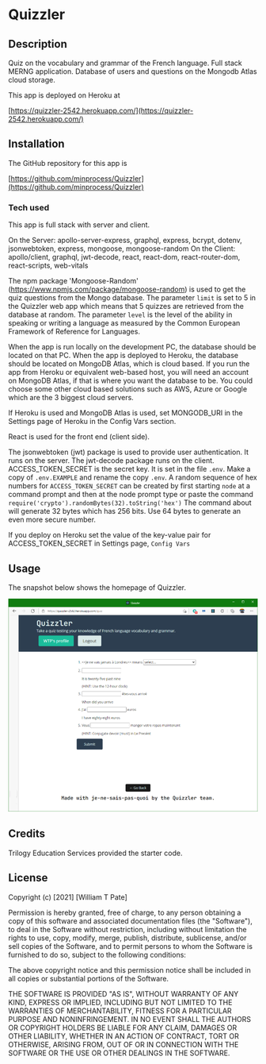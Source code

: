 # Quizzler
## Description
Quiz on the vocabulary and grammar of the French language. Full stack MERNG application. Database of users and questions on the Mongodb Atlas cloud storage.  

This app is deployed on Heroku at  

[https://quizzler-2542.herokuapp.com/](https://quizzler-2542.herokuapp.com/)

## Installation
The GitHub repository for this app is  

[https://github.com/minprocess/Quizzler](https://github.com/minprocess/Quizzler)

### Tech used

This app is full stack with server and client.

On the Server: apollo-server-express, graphql, express, bcrypt, dotenv, jsonwebtoken, express, mongoose, mongoose-random
On the Client: apollo/client, graphql, jwt-decode, react, react-dom, react-router-dom, react-scripts, web-vitals

The npm package 'Mongoose-Random' (https://www.npmjs.com/package/mongoose-random) is used to get the quiz questions from the Mongo database. The parameter `limit` is set to 5 in the Quizzler web app which means that 5 quizzes are retrieved from the database at random. The parameter `level` is the level of the ability in speaking or writing a language as measured by the Common European Framework of Reference for Languages.

When the app is run locally on the development PC, the database should be located on that PC. When the app is deployed to Heroku, the database should be located on MongoDB Atlas, which is cloud based. If you run the app from Heroku or equivalent web-based host, you will need an account on MongoDB Atlas, if that is where you want the database to be. You could choose some other cloud based solutions such as AWS, Azure or Google which are the 3 biggest cloud servers.

If Heroku is used and MongoDB Atlas is used, set MONGODB_URI in the Settings page of Heroku in the Config Vars section.

React is used for the front end (client side).

The jsonwebtoken (jwt) package is used to provide user authentication. It runs on the server. The jwt-decode package runs on the client. ACCESS_TOKEN_SECRET is the secret key. It is set in the file `.env`. Make a copy of `.env.EXAMPLE` and rename the copy `.env`. A random sequence of hex numbers for `ACCESS_TOKEN_SECRET` can be created by first starting `node` at a command prompt and then at the node prompt type or paste the command 
`require('crypto').randomBytes(32).toString('hex')`
The command about will generate 32 bytes which has 256 bits. Use 64 bytes to generate an even more secure number.

If you deploy on Heroku set the value of the key-value pair for ACCESS_TOKEN_SECRET in Settings page, `Config Vars`

## Usage
The snapshot below shows the homepage of Quizzler.  

![screen capture of a quiz example](./images-readme/quiz-screen-capture.png)  



## Credits

Trilogy Education Services provided the starter code. 

## License

Copyright (c) [2021] [William T Pate]

Permission is hereby granted, free of charge, to any person obtaining a copy
of this software and associated documentation files (the "Software"), to deal
in the Software without restriction, including without limitation the rights
to use, copy, modify, merge, publish, distribute, sublicense, and/or sell
copies of the Software, and to permit persons to whom the Software is
furnished to do so, subject to the following conditions:

The above copyright notice and this permission notice shall be included in all
copies or substantial portions of the Software.

THE SOFTWARE IS PROVIDED "AS IS", WITHOUT WARRANTY OF ANY KIND, EXPRESS OR
IMPLIED, INCLUDING BUT NOT LIMITED TO THE WARRANTIES OF MERCHANTABILITY,
FITNESS FOR A PARTICULAR PURPOSE AND NONINFRINGEMENT. IN NO EVENT SHALL THE
AUTHORS OR COPYRIGHT HOLDERS BE LIABLE FOR ANY CLAIM, DAMAGES OR OTHER
LIABILITY, WHETHER IN AN ACTION OF CONTRACT, TORT OR OTHERWISE, ARISING FROM,
OUT OF OR IN CONNECTION WITH THE SOFTWARE OR THE USE OR OTHER DEALINGS IN THE
SOFTWARE.

